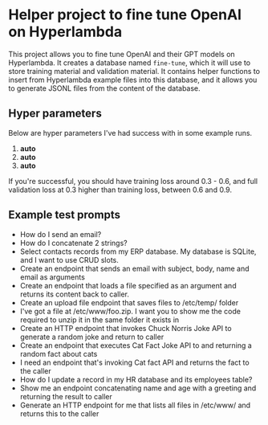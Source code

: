 # Helper project to fine tune OpenAI on Hyperlambda

This project allows you to fine tune OpenAI and their GPT models on Hyperlambda. It creates a database named `fine-tune`, which it will use to store training material and validation material. It contains helper functions to insert from Hyperlambda example files into this database, and it allows you to generate JSONL files from the content of the database.

## Hyper parameters

Below are hyper parameters I've had success with in some example runs.

1. **auto**
2. **auto**
3. **auto**

If you're successful, you should have training loss around 0.3 - 0.6, and full validation loss at 0.3 higher than training loss, between 0.6 and 0.9.

## Example test prompts

* How do I send an email?
* How do I concatenate 2 strings?
* Select contacts records from my ERP database. My database is SQLite, and I want to use CRUD slots.
* Create an endpoint that sends an email with subject, body, name and email as arguments
* Create an endpoint that loads a file specified as an argument and returns its content back to caller.
* Create an upload file endpoint that saves files to /etc/temp/ folder
* I've got a file at /etc/www/foo.zip. I want you to show me the code required to unzip it in the same folder it exists in
* Create an HTTP endpoint that invokes Chuck Norris Joke API to generate a random joke and return to caller
* Create an endpoint that executes Cat Fact Joke API to and returning a random fact about cats
* I need an endpoint that's invoking Cat fact API and returns the fact to the caller
* How do I update a record in my HR database and its employees table?
* Show me an endpoint concatenating name and age with a greeting and returning the result to caller
* Generate an HTTP endpoint for me that lists all files in /etc/www/ and returns this to the caller
